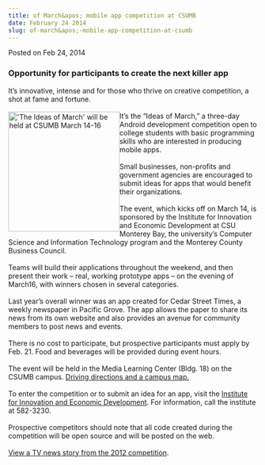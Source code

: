 ```yaml
---
title: of March&apos; mobile app competition at CSUMB
date: February 24 2014
slug: of-march&apos;-mobile-app-competition-at-csumb
---
```





<span class="date">Posted on Feb 24, 2014    </span>
<h3>Opportunity for participants to create the next killer app</h3>
<p>It&#x2019;s innovative, intense and for those who thrive on creative
competition, a shot at fame and fortune.<br>
<br>
<img alt="&apos;The Ideas of March&apos; will be held at CSUMB March 14-16" src="http://news.csumb.edu/sites/default/files/65/attachments/news/images/ideas_of_march.jpg" style="width:225px; height:242px; float:left">It&#x2019;s the &#x201C;Ideas of
March,&#x201D; a three-day Android development competition open to college
students with basic programming skills who are interested in
producing mobile apps.<br>
<br>
Small businesses, non-profits and government agencies are
encouraged to submit ideas for apps that would benefit their
organizations.<br>
<br>
The event, which kicks off on March 14, is sponsored by the
Institute for Innovation and Economic Development at CSU Monterey
Bay, the university&#x2019;s Computer Science and Information Technology
program and the Monterey County Business Council.<br>
<br>
Teams will build their applications throughout the weekend, and
then present their work &#x2013; real, working prototype apps &#x2013; on the
evening of March16, with winners chosen in several
categories.<br>
<br>
Last year&#x2019;s overall winner was an app created for Cedar Street
Times, a weekly newspaper in Pacific Grove. The app allows the
paper to share its news from its own website and also provides an
avenue for community members to post news and events.<br>
<br>
There is no cost to participate, but prospective participants must
apply by Feb. 21. Food and beverages will be provided during event
hours.<br>
<br>
The event will be held in the Media Learning Center (Bldg. 18) on
the CSUMB campus. <a href="http://csumb.edu/maps" rel="nofollow">Driving directions and a campus map.</a><br>
<br>
To enter the competition or to submit an idea for an app, visit the
<a href="http://innovation.csumb.edu/ideas-march" rel="nofollow">Institute for Innovation and Economic Development</a>.
For information, call the institute at 582-3230.<br>
<br>
Prospective competitors should note that all code created during
the competition will be open source and will be posted on the
web.&#x2028;<br>
<br>
<a href="http://www.ksbw.com/news/central-california/monterey/Get-your-app-on-CSUMB-hosts-app-invention-event/9401890" rel="nofollow">View a TV news story from the 2012
competition</a>.<br>
&#xA0;</br></br></br></br></br></br></br></br></br></br></br></br></br></br></br></br></br></br></br></img></br></br></p>





